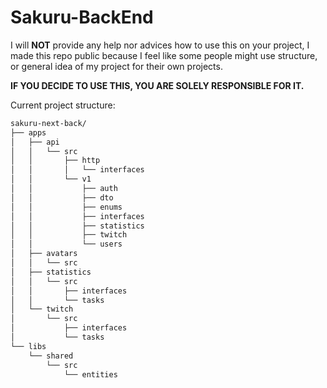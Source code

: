 # Sakuru-BackEnd

I will **NOT** provide any help nor advices how to use this on your project, I made this repo public because I feel like some people might use structure, or general idea of my project for their own projects.

**IF YOU DECIDE TO USE THIS, YOU ARE SOLELY RESPONSIBLE FOR IT.**

Current project structure:
```bash
sakuru-next-back/
├── apps
│   ├── api
│   │   └── src
│   │       ├── http
│   │       │   └── interfaces
│   │       └── v1
│   │           ├── auth
│   │           ├── dto
│   │           ├── enums
│   │           ├── interfaces
│   │           ├── statistics
│   │           ├── twitch
│   │           └── users
│   ├── avatars
│   │   └── src
│   ├── statistics
│   │   └── src
│   │       ├── interfaces
│   │       └── tasks
│   └── twitch
│       └── src
│           ├── interfaces
│           └── tasks
└── libs
    └── shared
        └── src
            └── entities
```
